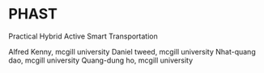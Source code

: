 # PHAST
Practical Hybrid Active Smart Transportation

Alfred Kenny, mcgill university
Daniel tweed, mcgill university
Nhat-quang dao, mcgill university
Quang-dung ho, mcgill university

